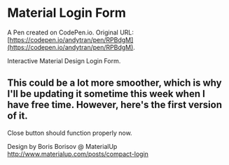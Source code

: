 # Material Login Form

A Pen created on CodePen.io. Original URL: [https://codepen.io/andytran/pen/RPBdgM](https://codepen.io/andytran/pen/RPBdgM).

Interactive Material Design Login Form.

This could be a lot more smoother, which is why I'll be updating it sometime this week when I have free time. However, here's the first version of it.
-- 
Close button should function properly now.

Design by Boris Borisov @ MaterialUp
http://www.materialup.com/posts/compact-login